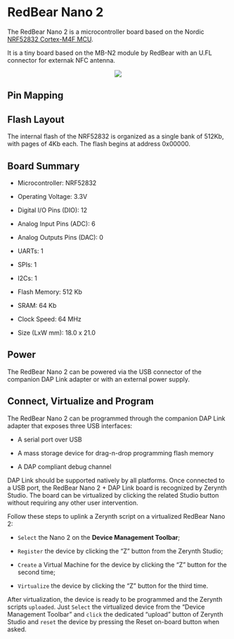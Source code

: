# RedBear Nano 2

The RedBear Nano 2 is a microcontroller board based on the Nordic [NRF52832 Cortex-M4F MCU](http://infocenter.nordicsemi.com/pdf/nRF52832_PS_v1.0.pdf).

It is a tiny board based on the MB-N2 module by RedBear with an U.FL connector for externak NFC antenna.

<p style="text-align:center;"><img src="https://github.com/zerynth/docs/blob/test/docs/reference/boards/redbear_nano2/docs/img/RedBearNano2.jpg?raw=true"></p>

## Pin Mapping

## Flash Layout

The internal flash of the NRF52832 is organized as a single bank of 512Kb, with pages of 4Kb each. The flash begins at address 0x00000.

## Board Summary


* Microcontroller: NRF52832


* Operating Voltage: 3.3V


* Digital I/O Pins (DIO): 12


* Analog Input Pins (ADC): 6


* Analog Outputs Pins (DAC): 0


* UARTs: 1


* SPIs: 1


* I2Cs: 1


* Flash Memory: 512 Kb


* SRAM: 64 Kb


* Clock Speed: 64 MHz


* Size (LxW mm): 18.0 x 21.0

## Power

The RedBear Nano 2 can be powered via the USB connector of the companion DAP Link adapter or with an external power supply.

## Connect, Virtualize and Program

The RedBear Nano 2 can be programmed through the companion DAP Link adapter that exposes three USB interfaces:


* A serial port over USB


* A mass storage device for drag-n-drop programming flash memory


* A DAP compliant debug channel

DAP Link should be supported natively by all platforms.
Once connected to a USB port, the RedBear Nano 2 + DAP Link board is recognized by Zerynth Studio. The board can be virtualized by clicking the related Studio button without requiring any other user intervention.

Follow these steps to uplink a Zerynth script on a virtualized RedBear Nano 2:


* ```Select``` the Nano 2 on the **Device Management Toolbar**;


* ```Register``` the device by clicking the “Z” button from the Zerynth Studio;


* ```Create``` a Virtual Machine for the device by clicking the “Z” button for the second time;


* ```Virtualize``` the device by clicking the “Z” button for the third time.

After virtualization, the device is ready to be programmed and the  Zerynth scripts ```uploaded```. Just ```Select``` the virtualized device from the “Device Management Toolbar” and ```click``` the dedicated “upload” button of Zerynth Studio and ```reset``` the device by pressing the Reset on-board button when asked.
<!--stackedit_data:
eyJoaXN0b3J5IjpbLTY3NTYzNjQzMV19
-->